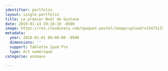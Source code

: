 ```yaml
---
identifier: portfolio
layout: single-portfolio
title: Le premier Noël de Gustave
date: 2019-01-14 19:18:19 -0500
image: https://res.cloudinary.com/npaquet-pastel/image/upload/v1547511527/48380403_2226417107627524_7478471590657654784_n.jpg
metadata:
  year: 2018-01-01 00:00:00 -0500
  dimensions: ''
  support: Tablette Ipad Pro
  type: Art numérique
categorie: animaux

---
```

